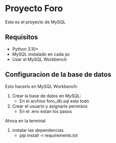 # Proyecto Foro

Este es el proyecto de MySQL

## Requisitos

- Python 3.10+
- MySQL instalado en cada pc 
- Usar el MySQL Workbench

## Configuracion de la base de datos
Esto hacerlo en MySQL Workbench:

1. Crear la base de datos en MySQL:
    - En el archivo foro_db.sql esta todo
2. Crear el usuario y asignarle permisos
    - En el .env estan los pasos

Ahora en la terminal 
1. instalar las dependencias
    - pip install -r requirements.txt

